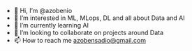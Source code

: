 - 👋 Hi, I’m @azobenio
- 👀 I’m interested in ML, MLops, DL and all about Data and AI
- 🌱 I’m currently learning AI
- 💞️ I’m looking to collaborate on projects around Data
- 📫 How to reach me azobensadio@gmail.com

<!---
azobenio/azobenio is a ✨ special ✨ repository because its `README.md` (this file) appears on your GitHub profile.
You can click the Preview link to take a look at your changes.
--->
